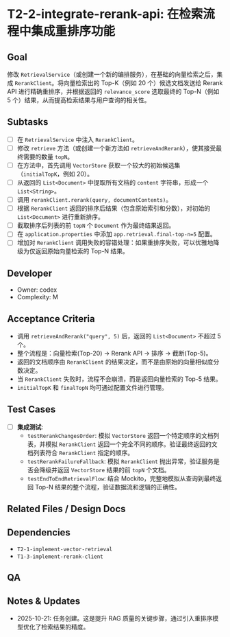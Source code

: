 # T2-2-integrate-rerank-api: 在检索流程中集成重排序功能

## Goal
修改 `RetrievalService`（或创建一个新的编排服务），在基础的向量检索之后，集成 `RerankClient`。将向量检索出的 Top-K（例如 20 个）候选文档发送给 Rerank API 进行精确重排序，并根据返回的 `relevance_score` 选取最终的 Top-N（例如 5 个）结果，从而提高检索结果与用户查询的相关性。

## Subtasks
- [ ] 在 `RetrievalService` 中注入 `RerankClient`。
- [ ] 修改 `retrieve` 方法（或创建一个新方法如 `retrieveAndRerank`），使其接受最终需要的数量 `topN`。
- [ ] 在方法中，首先调用 `VectorStore` 获取一个较大的初始候选集（`initialTopK`，例如 20）。
- [ ] 从返回的 `List<Document>` 中提取所有文档的 `content` 字符串，形成一个 `List<String>`。
- [ ] 调用 `rerankClient.rerank(query, documentContents)`。
- [ ] 根据 `RerankClient` 返回的排序后结果（包含原始索引和分数），对初始的 `List<Document>` 进行重新排序。
- [ ] 截取排序后列表的前 `topN` 个 `Document` 作为最终结果返回。
- [ ] 在 `application.properties` 中添加 `app.retrieval.final-top-n=5` 配置。
- [ ] 增加对 `RerankClient` 调用失败的容错处理：如果重排序失败，可以优雅地降级为仅返回原始向量检索的 Top-N 结果。

## Developer
- Owner: codex
- Complexity: M

## Acceptance Criteria
- 调用 `retrieveAndRerank("query", 5)` 后，返回的 `List<Document>` 不超过 5 个。
- 整个流程是：向量检索(Top-20) -> Rerank API -> 排序 -> 截断(Top-5)。
- 返回的文档顺序由 `RerankClient` 的结果决定，而不是由原始的向量相似度分数决定。
- 当 `RerankClient` 失败时，流程不会崩溃，而是返回向量检索的 Top-5 结果。
- `initialTopK` 和 `finalTopN` 均可通过配置文件进行管理。

## Test Cases
- [ ] **集成测试**:
    - `testRerankChangesOrder`: 模拟 `VectorStore` 返回一个特定顺序的文档列表，并模拟 `RerankClient` 返回一个完全不同的顺序。验证最终返回的文档列表符合 `RerankClient` 指定的顺序。
    - `testRerankFailureFallback`: 模拟 `RerankClient` 抛出异常，验证服务是否会降级并返回 `VectorStore` 结果的前 `topN` 个文档。
    - `testEndToEndRetrievalFlow`: 结合 Mockito，完整地模拟从查询到最终返回 Top-N 结果的整个流程，验证数据流和逻辑的正确性。

## Related Files / Design Docs

## Dependencies
- `T2-1-implement-vector-retrieval`
- `T1-3-implement-rerank-client`

## QA

## Notes & Updates
- 2025-10-21: 任务创建。这是提升 RAG 质量的关键步骤，通过引入重排序模型优化了检索结果的精度。